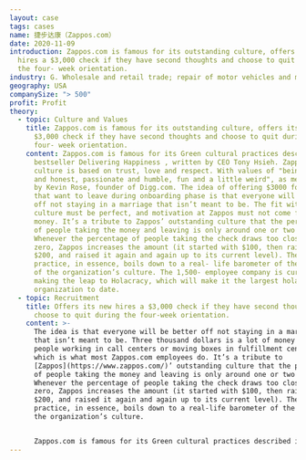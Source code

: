 ```yaml
---
layout: case
tags: cases
name: 捷步达康（Zappos.com）
date: 2020-11-09
introduction: Zappos.com is famous for its outstanding culture, offers its new
  hires a $3,000 check if they have second thoughts and choose to quit during
  the four- week orientation.
industry: G. Wholesale and retail trade; repair of motor vehicles and motorcycles
geography: USA
companySize: "> 500"
profit: Profit
theory:
  - topic: Culture and Values
    title: Zappos.com is famous for its outstanding culture, offers its new hires a
      $3,000 check if they have second thoughts and choose to quit during the
      four- week orientation.
    content: Zappos.com is famous for its Green cultural practices described in the
      bestseller Delivering Happiness , written by CEO Tony Hsieh. Zappos
      culture is based on trust, love and respect. With values of "being open
      and honest, passionate and humble, fun and a little weird", as mentioned
      by Kevin Rose, founder of Digg.com. The idea of offering $3000 for people
      that want to leave during onboarding phase is that everyone will be better
      off not staying in a marriage that isn’t meant to be. The fit with the
      culture must be perfect, and motivation at Zappos must not come from
      money. It’s a tribute to Zappos’ outstanding culture that the percentage
      of people taking the money and leaving is only around one or two percent.
      Whenever the percentage of people taking the check draws too close to
      zero, Zappos increases the amount (it started with $100, then raised it to
      $200, and raised it again and again up to its current level). The
      practice, in essence, boils down to a real- life barometer of the health
      of the organization’s culture. The 1,500- employee company is currently
      making the leap to Holacracy, which will make it the largest holacratic
      organization to date.
  - topic: Recruitment
    title: Offers its new hires a $3,000 check if they have second thoughts and
      choose to quit during the four-week orientation.
    content: >-
      The idea is that everyone will be better off not staying in a marriage
      that isn’t meant to be. Three thousand dollars is a lot of money for
      people working in call centers or moving boxes in fulfillment centers,
      which is what most Zappos.com employees do. It’s a tribute to
      [Zappos](https://www.zappos.com/)’ outstanding culture that the percentage
      of people taking the money and leaving is only around one or two percent.
      Whenever the percentage of people taking the check draws too close to
      zero, Zappos increases the amount (it started with $100, then raised it to
      $200, and raised it again and again up to its current level). The
      practice, in essence, boils down to a real-life barometer of the health of
      the organization’s culture.


      Zappos.com is famous for its Green cultural practices described in the bestseller Delivering Happiness, written by CEO Tony Hsieh. The 1,500-employee company is currently making the leap to Holacracy.
---
```

